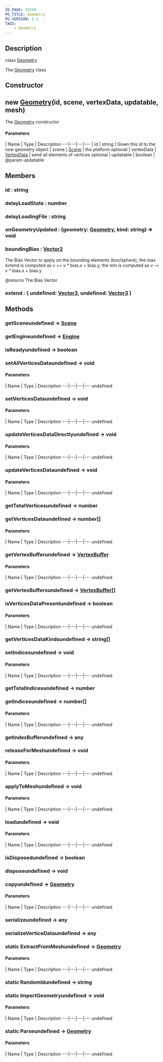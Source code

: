 ```yaml
---
ID_PAGE: 25259
PG_TITLE: Geometry
PG_VERSION: 2.1
TAGS:
    - Geometry
---
```

## Description

class [Geometry](/classes/2.4/Geometry)

The [Geometry](/classes/2.4/Geometry) class

## Constructor

## new [Geometry](/classes/2.4/Geometry)(id, scene, vertexData, updatable, mesh)

The [Geometry](/classes/2.4/Geometry) constructor

#### Parameters
 | Name | Type | Description
---|---|---|---
 | id | string |    Given this id to the new geometry object
 | scene | [Scene](/classes/2.4/Scene) |    the platform
optional | vertexData | [VertexData](/classes/2.4/VertexData) |    send all elements of vertices
optional | updatable | boolean |    @param updatable
## Members

### id : string



### delayLoadState : number



### delayLoadingFile : string



### onGeometryUpdated : (geometry: [Geometry](/classes/2.4/Geometry), kind: string) =&gt; void



### boundingBias : [Vector2](/classes/2.4/Vector2)

The Bias Vector to apply on the bounding elements (box/sphere), the max extend is computed as v += v * bias.x + bias.y, the min is computed as v -= v * bias.x + bias.y

@returns The Bias Vector

### extend : { undefined: [Vector3](/classes/2.4/Vector3),  undefined: [Vector3](/classes/2.4/Vector3) }



## Methods

### getSceneundefined &rarr; [Scene](/classes/2.4/Scene)


### getEngineundefined &rarr; [Engine](/classes/2.4/Engine)


### isReadyundefined &rarr; boolean


### setAllVerticesDataundefined &rarr; void



#### Parameters
 | Name | Type | Description
---|---|---|---
undefined
### setVerticesDataundefined &rarr; void



#### Parameters
 | Name | Type | Description
---|---|---|---
undefined
### updateVerticesDataDirectlyundefined &rarr; void



#### Parameters
 | Name | Type | Description
---|---|---|---
undefined
### updateVerticesDataundefined &rarr; void



#### Parameters
 | Name | Type | Description
---|---|---|---
undefined
### getTotalVerticesundefined &rarr; number


### getVerticesDataundefined &rarr; number[]



#### Parameters
 | Name | Type | Description
---|---|---|---
undefined
### getVertexBufferundefined &rarr; [VertexBuffer](/classes/2.4/VertexBuffer)



#### Parameters
 | Name | Type | Description
---|---|---|---
undefined
### getVertexBuffersundefined &rarr; [VertexBuffer](/classes/2.4/VertexBuffer)[]


### isVerticesDataPresentundefined &rarr; boolean



#### Parameters
 | Name | Type | Description
---|---|---|---
undefined
### getVerticesDataKindsundefined &rarr; string[]


### setIndicesundefined &rarr; void



#### Parameters
 | Name | Type | Description
---|---|---|---
undefined
### getTotalIndicesundefined &rarr; number


### getIndicesundefined &rarr; number[]



#### Parameters
 | Name | Type | Description
---|---|---|---
undefined
### getIndexBufferundefined &rarr; any


### releaseForMeshundefined &rarr; void



#### Parameters
 | Name | Type | Description
---|---|---|---
undefined
### applyToMeshundefined &rarr; void



#### Parameters
 | Name | Type | Description
---|---|---|---
undefined
### loadundefined &rarr; void



#### Parameters
 | Name | Type | Description
---|---|---|---
undefined
### isDisposedundefined &rarr; boolean


### disposeundefined &rarr; void


### copyundefined &rarr; [Geometry](/classes/2.4/Geometry)



#### Parameters
 | Name | Type | Description
---|---|---|---
undefined
### serializeundefined &rarr; any


### serializeVerticeDataundefined &rarr; any


### static ExtractFromMeshundefined &rarr; [Geometry](/classes/2.4/Geometry)



#### Parameters
 | Name | Type | Description
---|---|---|---
undefined
### static RandomIdundefined &rarr; string


### static ImportGeometryundefined &rarr; void



#### Parameters
 | Name | Type | Description
---|---|---|---
undefined
### static Parseundefined &rarr; [Geometry](/classes/2.4/Geometry)



#### Parameters
 | Name | Type | Description
---|---|---|---
undefined

